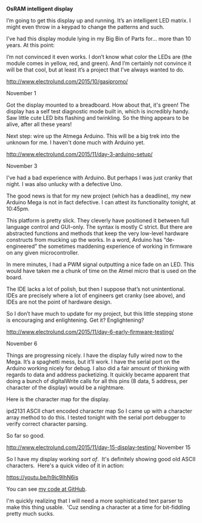 __OsRAM intelligent display__

I’m going to get this display up and running.  It’s an intelligent LED matrix.  I might even throw in a keypad to change the patterns and such.

I’ve had this display module lying in my Big Bin of Parts for… more than 10 years.  At this point:

I’m not convinced it even works.
I don’t know what color the LEDs are (the module comes in yellow, red, and green).
And I’m certainly not convince it will be that cool, but at least it’s a project that I’ve always wanted to do.

http://www.electrolund.com/2015/10/gasipromo/


November 1

Got the display mounted to a breadboard.  How about that, it's green!
The display has a self test diagnostic mode built in, which is incredibly handy.  Saw little cute LED bits flashing and twinkling.  So the thing appears to be alive, after all these years!

Next step: wire up the Atmega Arduino.  This will be a big trek into the unknown for me. I haven't done much with Arduino yet.


http://www.electrolund.com/2015/11/day-3-arduino-setup/

November 3

I've had a bad experience with Arduino.  But perhaps I was just cranky that night.  I was also unlucky with a defective Uno.

The good news is that for my new project (which has a deadline), my new Arduino Mega is not in fact defective.  I can attest its functionality tonight, at 10:45pm.

This platform is pretty slick.  They cleverly have positioned it between full language control and  GUI-only.  The syntax is mostly C strict.  But there are abstracted functions and methods that keep the very low-level hardware constructs from mucking up the works.  In a word, Arduino has “de-engineered” the sometimes maddening experience of working in firmware on any given microcontroller.

In mere minutes, I had a PWM signal outputting a nice fade on an LED.  This would have taken me a chunk of time on the Atmel micro that is used on the board.

The IDE lacks a lot of polish, but then I suppose that’s not unintentional.  IDEs are precisely where a lot of engineers get cranky (see above), and IDEs are not the point of hardware design.

So I don’t have much to update for my project, but this little stepping stone is encouraging and enlightening.  Get it?  Englightening?


http://www.electrolund.com/2015/11/day-6-early-firmware-testing/

November 6

Things are progressing nicely.  I have the display fully wired now to the Mega.  It’s a spaghetti mess, but it’ll work.
I have the serial port on the Arduino working nicely for debug.  I also did a fair amount of thinking with regards to data and address packetizing.  It quickly became apparent that doing a bunch of digitalWrite calls for all this pins (8 data, 5 address, per character of the display) would be a nightmare.

Here is the character map for the display.

ipd2131 ASCII chart
encoded character map
So I came up with a character array method to do this.  I tested tonight with the serial port debugger to verify correct character parsing.

So far so good.


http://www.electrolund.com/2015/11/day-15-display-testing/
November 15


So I have my display working <em>sort of</em>.  It's definitely showing good old ASCII characters.  Here's a quick video of it in action:

https://youtu.be/h9ic9IhN6is

You can see <a href="https://github.com/ElectroLund/GaSiProMo/blob/master/OsRAM_Arduino/OsRAM_Arduino.ino" target="_blank">my code at GitHub</a>.

I'm quickly realizing that I will need a more sophisticated text parser to make this thing usable.  'Cuz sending a character at a time for bit-fiddling pretty much sucks.